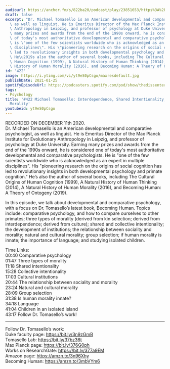 ```yaml
---
audiourl: https://anchor.fm/s/822ba20/podcast/play/23851653/https%3A%2F%2Fd3ctxlq1ktw2nl.cloudfront.net%2Fstaging%2F2020-11-11%2F2cb65e97-2988-9ad3-6778-0d76058c7f5c.m4a
draft: false
excerpt: "Dr. Michael Tomasello is an American developmental and comparative psychologist,\
  \ as well as linguist. He is Emeritus Director of the Max Planck Institute for Evolutionary\
  \ Anthropology in Leipzig, and professor of psychology at Duke University. Earning\
  \ many prizes and awards from the end of the 1990s onward, he is considered one\
  \ of today's most authoritative developmental and comparative psychologists. He\
  \ is \"one of the few scientists worldwide who is acknowledged as an expert in multiple\
  \ disciplines\". His \"pioneering research on the origins of social cognition has\
  \ led to revolutionary insights in both developmental psychology and primate cognition.\"\
  \ He\u2019s also the author of several books, including The Cultural Origins of\
  \ Human Cognition (1999), A Natural History of Human Thinking (2014), A Natural\
  \ History of Human Morality (2016), and Becoming Human: A Theory of Ontogeny (2019)."
id: '422'
image: https://i.ytimg.com/vi/yt9eS0pCsgo/maxresdefault.jpg
publishDate: 2021-01-25
spotifyEpisodeUrl: https://podcasters.spotify.com/pod/show/thedissenter/episodes/422-Michael-Tomasello-Interdependence--Shared-Intentionality--Culture--and-Morality-enmd65
tags:
- Psychology
title: '#422 Michael Tomasello: Interdependence, Shared Intentionality, Culture, and
  Morality'
youtubeid: yt9eS0pCsgo
---
```

<div class="timelinks">

RECORDED ON DECEMBER 11th 2020.  
Dr. Michael Tomasello is an American developmental and comparative psychologist, as well as linguist. He is Emeritus Director of the Max Planck Institute for Evolutionary Anthropology in Leipzig, and professor of psychology at Duke University. Earning many prizes and awards from the end of the 1990s onward, he is considered one of today's most authoritative developmental and comparative psychologists. He is "one of the few scientists worldwide who is acknowledged as an expert in multiple disciplines". His "pioneering research on the origins of social cognition has led to revolutionary insights in both developmental psychology and primate cognition." He’s also the author of several books, including The Cultural Origins of Human Cognition (1999), A Natural History of Human Thinking (2014), A Natural History of Human Morality (2016), and Becoming Human: A Theory of Ontogeny (2019).

In this episode, we talk about developmental and comparative psychology, with a focus on Dr. Tomasello’s latest book, Becoming Human. Topics include: comparative psychology, and how to compare ourselves to other primates; three types of morality (derived from kin selection; derived from interdependence; derived from culture); shared and collective intentionality; the development of institutions; the relationship between sociality and morality; natural and cultural morality; group selection; if human morality is innate; the importance of language; and studying isolated children.

Time Links:  
<time>00:40</time> Comparative psychology  
<time>01:47</time> Three types of morality  
<time>11:18</time> Shared intentionality  
<time>15:28</time> Collective intentionality  
<time>17:03</time> Cultural institutions  
<time>20:44</time> The relationship between sociality and morality  
<time>23:24</time> Natural and cultural morality  
<time>28:09</time> Group selection  
<time>31:38</time> Is human morality innate?  
<time>34:18</time> Language  
<time>41:04</time> Children in an isolated island  
<time>43:17</time> Follow Dr. Tomasello’s work!

---

Follow Dr. Tomasello’s work:  
Duke faculty page: https://bit.ly/3n9zGmB  
Tomasello Lab: https://bit.ly/37bz36t  
Max Planck page: https://bit.ly/376G0ph  
Works on ResearchGate: https://bit.ly/377a9EM  
Amazon page: https://amzn.to/3n96Xhy  
Becoming Human: https://amzn.to/3mbVYm6
</div>

